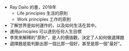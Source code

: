 - Ray Dailo 的書，2018年
	- Life principles 生活的原則
	- Work principles 工作的原則
- 了解世界是如何運作的，以及如何生活在其中。
- 運用principles 可以達到任何人生目標
- 李笑來解釋的"原則"，是人的價值觀，決定了人如何做選擇題
- 選擇題是能判斷出那一個比那一個好，甚至是那一個"最好"。